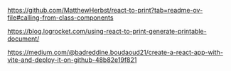 https://github.com/MatthewHerbst/react-to-print?tab=readme-ov-file#calling-from-class-components

https://blog.logrocket.com/using-react-to-print-generate-printable-document/

https://medium.com/@badreddine.boudaoud21/create-a-react-app-with-vite-and-deploy-it-on-github-48b82e19f821
